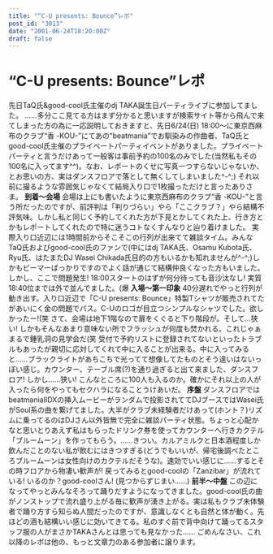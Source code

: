 ```yaml
---
title: "“C-U presents: Bounce”レポ"
post_id: "3013"
date: "2001-06-24T18:20:00Z"
draft: false
---
```


# “C-U presents: Bounce”レポ

先日TaQ氏&good-cool氏主催のdj TAKA誕生日パーティライブに参加してました。 ……多分ここ見てる方はまず分かると思いますが検索サイト等から飛んで来てしまった方の為に一応説明しておきますと、先日6/24(日) 18:00～に東京西麻布のクラブ“香 -KOU-”にてあの“beatmania”でお馴染みの作曲者、TaQ氏とgood-cool氏主催のプライベートパーティイベントがありました。プライベートパーティと言うだけあって一般客は事前予約の100名のみでした(当然私もその100名に入ってます^^)。なお、レポートのくせに写真一つすらないじゃないか、とお思いの方、実はダンスフロアで落として無くしてしまいました^-^;) それ以前に撮るような雰囲気じゃなくて結局入り口で1枚撮っただけと言ったありさま。  **到着～会場** 会場は上にも書いたように東京西麻布のクラブ“香 -KOU-”と言う所だったのですが、前評判は「判りづらい」やら「ここクラブ？」やら結構不評気味。しかし私と同じく予約してくれた方が下見とかしてくれた上、行き方とかもレポートしてくれたので特に迷うコトなくすんなりと辿り着けました。 実際入り口近辺には1時間前からそこそこの行列が出来てて雑談タイム。みんなTaQ氏およびgood-cool氏のファンで(中にはdj TAKA氏、Osamu Kubota氏、Ryu氏、はたまたDJ Wasei Chikada氏目的の方もいるかも知れませんが^-^;)しかもビーマーばっかりですのでよく話が通じて結構仲良くなった方もいました。しかし、ここで問題発生! 18:00スタートのはずが何分待っても音沙汰なし! 実質18:40位までは外で並んでました。(爆 **入場～第一印象** 40分遅れでやっと行列が動き出す。入り口近辺で「C-U presents: Bounce」特製Tシャツが販売されてたがあいにく金の問題でパス。C-Uのロゴが目立つシンプルなシャツでした。欲しかったー!(笑 さて、会場は地下1階なので扉をくぐると下り階段が。そして…狭い! しかもそんなあまり意味ない所でフラッシュが何度も焚かれる。これじゃぁまるで鍾乳洞の見学会だ(笑 受付で予約リストに登録されてないといったトラブルもあったが親切に応対してくれて中に入ることが出来る。中に入ってみると……ブラックライトがあちこちで光ってて想像してたものとそう違いはないっぽい感じ。カウンター、テーブル席(?)を通り過ぎると出て来ました、ダンスフロア! しかし……狭い! こんなところに100人も入るのか。確かにそれ以上の人が入ったら何をやってもセクハラになることうけあいだ。 **序盤** ダンスフロアではbeatmaniaIIDXの挿入ムービーがランダムで投影されててDJブースではWasei氏がSoul系の曲を繋げてました。大半がクラブ未経験者だけあって(ホント？)リズムに乗ってるのはDJさん以外皆無で完全に雑談パーティ状態。ちょっと心配かなと思いとりあえず私はもらったドリンク券を使ってカウンターへ行きカクテル「ブルームーン」を作ってもらう。……きつい。カルアミルクと日本酒程度しか飲んだことのない私が飲むにはきつすぎる(どうでもいいが、帰宅後調べたところブルームーンは女性向けのカクテルだそうな)。速効でいい感じに……するとその時フロアから物凄い歓声が! 戻ってみるとgood-coolの「Zanzibar」が流れている! いるのか？good-coolさん! (見つからずじまい……) **前半～中盤** この辺になってやっとみんなそろって踊りだすようになってきました。good-cool氏の曲がノンストップで流れ盛り上がる毎に歓声が湧き上がる。実は私もクラブ未体験者で踊り方すら知らぬ人間だったのですが、意識しなくとも自然と体が動く。先ほどの酒も結構いい感じに効いてきてる。私のすぐ前で背中向けて踊ってるスタッフ服の人がまさかTAKAさんとは思っても見なかった…… ごめんなさい、これ以降のレポは他の、もっと文章力のある参加者に譲ります。
